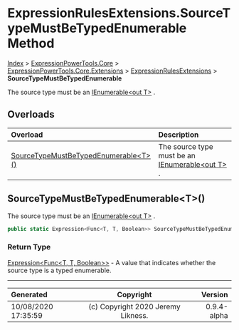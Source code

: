 ﻿# ExpressionRulesExtensions.SourceTypeMustBeTypedEnumerable Method

[Index](../index.md) > [ExpressionPowerTools.Core](ExpressionPowerTools.Core.a.md) > [ExpressionPowerTools.Core.Extensions](ExpressionPowerTools.Core.Extensions.n.md) > [ExpressionRulesExtensions](ExpressionPowerTools.Core.Extensions.ExpressionRulesExtensions.cs.md) > **SourceTypeMustBeTypedEnumerable**

The source type must be an [IEnumerable&lt;out T>](https://docs.microsoft.com/dotnet/api/system.collections.generic.ienumerable-1) .

## Overloads

| Overload | Description |
| :-- | :-- |
| [SourceTypeMustBeTypedEnumerable&lt;T>()](#sourcetypemustbetypedenumerablet) | The source type must be an [IEnumerable&lt;out T>](https://docs.microsoft.com/dotnet/api/system.collections.generic.ienumerable-1) . |
## SourceTypeMustBeTypedEnumerable&lt;T>()

The source type must be an [IEnumerable&lt;out T>](https://docs.microsoft.com/dotnet/api/system.collections.generic.ienumerable-1) .

```csharp
public static Expression<Func<T, T, Boolean>> SourceTypeMustBeTypedEnumerable<T>()
```

### Return Type

 [Expression&lt;Func&lt;T, T, Boolean>>](https://docs.microsoft.com/dotnet/api/system.linq.expressions.expression-1)  - A value that indicates whether the source type is a typed enumerable.



---

| Generated | Copyright | Version |
| :-- | :-: | --: |
| 10/08/2020 17:35:59 | (c) Copyright 2020 Jeremy Likness. | 0.9.4-alpha |
